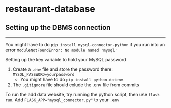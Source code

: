 # restaurant-database
## Setting up the DBMS connection
---
You might have to do `pip install mysql-connector-python` if you run into an error `ModuleNotFoundError: No module named 'mysql'`

Setting up the key variable to hold your MySQL password
1. Create a `.env` file and store the password there: `MYSQL_PASSWORD=yourpassword`
    - You might have to do `pip install python-dotenv`
2. The `.gitignore` file should exlude the .env file from commits


To run the add data website, try running the python script, then use `flask run`. 
Add `FLASK_APP="mysql_connector.py"` to your `.env`